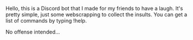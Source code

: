 Hello, this is a Discord bot that I made for my friends to have a laugh.
It's pretty simple, just some webscrapping to collect the insults.
You can get a list of commands by typing !help.

No offense intended...
